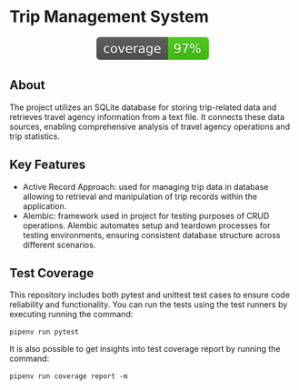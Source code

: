 # Trip Management System

<div align="center">
  <div align="center">
    <img src="coverage.svg" alt="coverage"> 
</div>
</div>

## About 


The project utilizes an SQLite database for storing trip-related data and retrieves travel agency information from
a text file. It connects these data sources, enabling comprehensive analysis of travel agency
operations and trip statistics.

## Key Features
- Active Record Approach: used for managing trip data in database allowing to retrieval and manipulation of trip records
within the application.
- Alembic: framework used in project for testing purposes of CRUD operations. Alembic automates setup and teardown 
processes for testing environments, ensuring consistent database structure across different scenarios.


## Test Coverage
This repository includes both pytest and unittest test cases to ensure code reliability and functionality. You can run
the tests using the test runners by executing running the command:
```
pipenv run pytest
```
It is also possible to get insights into test coverage report by running the command:
```
pipenv run coverage report -m
```